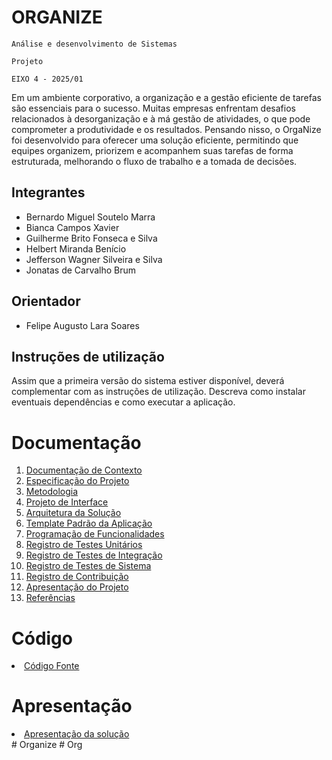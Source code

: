 # ORGANIZE

`Análise e desenvolvimento de Sistemas`

`Projeto`

`EIXO 4 - 2025/01`

Em um ambiente corporativo, a organização e a gestão eficiente de tarefas são essenciais para o sucesso. Muitas empresas enfrentam desafios relacionados à desorganização e à má gestão de atividades, o que pode comprometer a produtividade e os resultados. Pensando nisso, o OrgaNize foi desenvolvido para oferecer uma solução eficiente, permitindo que equipes organizem, priorizem e acompanhem suas tarefas de forma estruturada, melhorando o fluxo de trabalho e a tomada de decisões.

## Integrantes

* Bernardo Miguel Soutelo Marra
* Bianca Campos Xavier
* Guilherme Brito Fonseca e Silva
* Helbert Miranda Benício
* Jefferson Wagner Silveira e Silva
* Jonatas de Carvalho Brum

## Orientador

* Felipe Augusto Lara Soares

## Instruções de utilização

Assim que a primeira versão do sistema estiver disponível, deverá complementar com as instruções de utilização. Descreva como instalar eventuais dependências e como executar a aplicação.

# Documentação

<ol>
<li><a href="docs/01-Documentação de Contexto.md"> Documentação de Contexto</a></li>
<li><a href="docs/02-Especificação do Projeto.md"> Especificação do Projeto</a></li>
<li><a href="docs/03-Metodologia.md"> Metodologia</a></li>
<li><a href="docs/04-Projeto de Interface.md"> Projeto de Interface</a></li>
<li><a href="docs/05-Arquitetura da Solução.md"> Arquitetura da Solução</a></li>
<li><a href="docs/06-Template Padrão da Aplicação.md"> Template Padrão da Aplicação</a></li>
<li><a href="docs/07-Programação de Funcionalidades.md"> Programação de Funcionalidades</a></li>
<li><a href="docs/08-Registro de Testes Unitários.md"> Registro de Testes Unitários</a></li>
<li><a href="docs/09-Registro de Testes de Integração.md"> Registro de Testes de Integração</a></li>
<li><a href="docs/10-Registro de Testes de Sistema.md"> Registro de Testes de Sistema</a></li>
<li><a href="docs/11-Registro de Contribuição.md"> Registro de Contribuição</a></li>
<li><a href="docs/12-Apresentação do Projeto.md"> Apresentação do Projeto</a></li>
<li><a href="docs/13-Referências.md"> Referências</a></li>
</ol>

# Código

<li><a href="src/README.md"> Código Fonte</a></li>

# Apresentação

<li><a href="presentation/README.md"> Apresentação da solução</a></li>
# Organize
# Org
